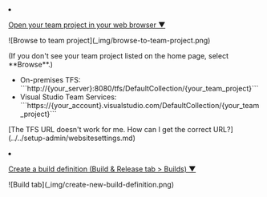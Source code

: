 <li><p><a data-toggle="collapse" href="#expando-begin-create-build-definition-open-team-project">Open your team project in your web browser &#x25BC;</a></p>
<div class="collapse" id="expando-begin-create-build-definition-open-team-project">
![Browse to team project](_img/browse-to-team-project.png)

<p>(If you don't see your team project listed on the home page, select **Browse**.)</p>
<ul>
<li>On-premises TFS: ```http://{your_server}:8080/tfs/DefaultCollection/{your_team_project}``` </li>
<li>Visual Studio Team Services: ```https://{your_account}.visualstudio.com/DefaultCollection/{your_team_project}```</li>
</ul>
<p>[The TFS URL doesn't work for me. How can I get the correct URL?](../../setup-admin/websitesettings.md)</p>
</div>
</li>

<li><p><a data-toggle="collapse" href="#expando-begin-create-build-definition-create">Create a build definition (Build & Release tab > Builds) &#x25BC;</a></p>
<div class="collapse" id="expando-begin-create-build-definition-create">
![Build tab](_img/create-new-build-definition.png)
<p></p>
</div>
</li>

